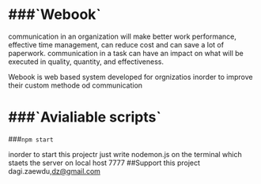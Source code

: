 <h1>###`Webook`</h1>

<p> 
 communication in an organization will make better work performance, effective time management, can reduce cost and can save a lot of paperwork. communication in a task can have an impact on what will be executed in quality, quantity, and effectiveness.
 </p>
<p>
 Webook is web based system developed for orgnizatios inorder to improve their custom methode od communication
 </p>
 <h1>###`Avialiable scripts` </h1>

 ###`npm start`

 inorder to start this projectr just write nodemon.js on the terminal which staets the server on local host 7777
 ##Support this project 
 dagi.zaewdu,dz@gmail.com
